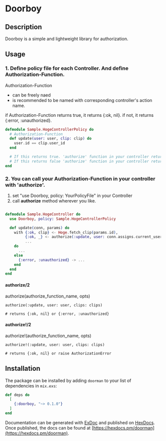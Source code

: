 # Doorboy
## Description
Doorboy is a simple and lightweight library for authorization.

## Usage
### 1. Define policy file for each Controller. And define Authorization-Function.

Authorization-Function
- can be freely naed
- is recommended to be named with corresponding controller's action name. 

if Authorization-Function returns true, it returns {:ok, nil}.
if not, it returns {:error, :unauthorized}.

``` hoge_controller_policy.ex
defmodule Sample.HogeControllerPolicy do
  # Authorization-Function
  def update(user: user, clip: clip) do
    user.id == clip.user_id
  end

  # If this returns true. 'authorize' function in your controller returns {:ok, nil}
  # If this returns false 'authorize' function in your controller returns {:error, :unauthorized}
end

```

### 2. You can call your Authorization-Function in your controller with 'authorize'.

1. set "use Doorboy, policy: YourPolicyFile"  in your Controller
2. call **authorize** method wherever you like.

``` hoge_controller.ex

defmodule Sample.HogeController do
  use Doorboy, policy: Sample.HogeControllerPolicy

  def update(conn, params) do
    with {:ok, clip} <- Hoge.fetch_clip(params.id),
         {:ok, _} <- authorize(:update, user: conn.assigns.current_user, clip: clip), #authorize! 
         ...
    do
      ...
    else
      {:error, :unauthorized} -> ...
    end
  end
end

```

#### authorize/2
authorize(authorize_function_name, opts)

```
authorize(:update, user: user, clips: clips)

# returns {:ok, nil} or {:error, :unauthorized}
```


#### authorize!/2
authorize!(authorize_function_name, opts)

```
authorize!(:update, user: user, clips: clips)

# returns {:ok, nil} or raise AuthorizationError

```


## Installation

The package can be installed by adding `doorman` to your list of dependencies in `mix.exs`:

```elixir
def deps do
  [
    {:doorboy, "~> 0.1.0"}
  ]
end
```

Documentation can be generated with [ExDoc](https://github.com/elixir-lang/ex_doc)
and published on [HexDocs](https://hexdocs.pm). Once published, the docs can
be found at [https://hexdocs.pm/doorman](https://hexdocs.pm/doorman).

